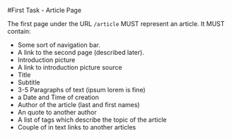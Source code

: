 #First Task - Article Page

The first page under the URL `/article` MUST represent an article.
It MUST contain:
* Some sort of navigation bar.
* A link to the second page (described later).
* Introduction picture
* A link to introduction picture source
* Title
* Subtitle
* 3-5 Paragraphs of text (ipsum lorem is fine)
* a Date and Time of creation
* Author of the article (last and first names)
* An quote to another author
* A list of tags which describe the topic of the article
* Couple of in text links to another articles
